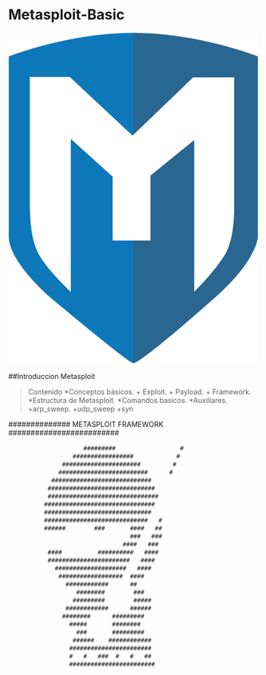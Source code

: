 # Metasploit-Basic
![Metasploit](metasploit.png)

##Introduccion Metasploit

>Contenido
  *Conceptos básicos.
    + Exploit.
    + Payload.
    + Framework.
  *Estructura de Metasploit.
  *Comandos basicos.
  *Auxiliares.
    +arp_sweep.
    +udp_sweep
    +syn
    



############## METASPLOIT FRAMEWORK #########################


                         #########                  #
                      #################            #
                   ######################         #
                  #########################      #
                ############################
               ##############################
               ###############################
              ###############################
              ##############################
              #############################   #
              ######        ###       ####   ##
                                      ###   ###
                                    ####   ###
               ####          ##########   ####
               #######################   ####
                 ####################   ####
                  ##################  ####
                    ############      ##
                       ########        ###
                      #########        #####
                    ############      ######
                   ########      #########
                     #####       ########
                       ###       #########
                      ######    ############
                     #######################
                     #   #   ###  #   #   ##
                     ########################

